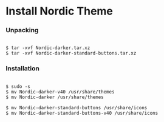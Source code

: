 # Install Nordic Theme

### Unpacking

```

$ tar -xvf Nordic-darker.tar.xz
$ tar -xvf Nordic-darker-standard-buttons.tar.xz

```


### Installation

```

$ sudo -s
$ mv Nordic-darker-v40 /usr/share/themes
$ mv Nordic-darker /usr/share/themes

$ mv Nordic-darker-standard-buttons /usr/share/icons
$ mv Nordic-darker-standard-buttons-v40 /usr/share/icons

```

